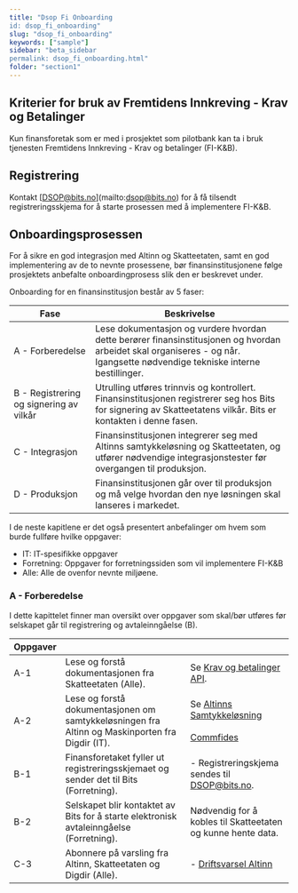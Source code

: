 ```yaml
---
title: "Dsop Fi Onboarding
id: dsop_fi_onboarding"
slug: "dsop_fi_onboarding"
keywords: ["sample"]
sidebar: "beta_sidebar
permalink: dsop_fi_onboarding.html"
folder: "section1"
---
```


## Kriterier for bruk av Fremtidens Innkreving - Krav og Betalinger

Kun finansforetak som er med i prosjektet som pilotbank kan ta i bruk tjenesten Fremtidens Innkreving - Krav og
betalinger (FI-K&amp;B).

## Registrering

Kontakt [[DSOP@bits.no](mailto:DSOP@bits.no)](mailto:dsop@bits.no) for å få tilsendt registreringsskjema for å starte prosessen med å
implementere FI-K&amp;B.

## Onboardingsprosessen

For å sikre en god integrasjon med Altinn og Skatteetaten, samt en god implementering
av de to nevnte prosessene, bør finansinstitusjonene følge prosjektets anbefalte onboardingprosess
slik den er beskrevet under.

Onboarding for en finansinstitusjon består av 5 faser:

| Fase                                    | Beskrivelse                                                                                                                                                                                                                                                                                                                                                                                                                                                                                                                                                                                            |
|-----------------------------------------|--------------------------------------------------------------------------------------------------------------------------------------------------------------------------------------------------------------------------------------------------------------------------------------------------------------------------------------------------------------------------------------------------------------------------------------------------------------------------------------------------------------------------------------------------------------------------------------------------------|
| A - Forberedelse                        | Lese dokumentasjon og vurdere hvordan dette berører finansinstitusjonen og hvordan arbeidet skal organiseres - og når. Igangsette nødvendige tekniske interne bestillinger.                                                                                                                                                                                                                                                                                                                                                                                                                            |
| B - Registrering og signering av vilkår | Utrulling utføres trinnvis og kontrollert. Finansinstitusjonen registrerer seg hos Bits for signering av Skatteetatens vilkår. Bits er kontakten i denne fasen.                                                                                                                                                                                                                                                                                                                                                                                                                                        |
| C - Integrasjon                         | Finansinstitusjonen integrerer seg med Altinns samtykkeløsning og Skatteetaten, og utfører nødvendige integrasjonstester før overgangen til produksjon.                                                                                                                                                                                                                                                                                                                                                                                                                                                |
| D - Produksjon                          | Finansinstitusjonen går over til produksjon og må velge hvordan den nye løsningen skal lanseres i markedet.                                                                                                                                                                                                                                                                                                                                                                                                                                                                                            |

I de neste kapitlene er det også presentert anbefalinger om hvem som burde fullføre hvilke oppgaver:
* IT: IT-spesifikke oppgaver
* Forretning: Oppgaver for forretningssiden som vil implementere FI-K&amp;B
* Alle: Alle de ovenfor nevnte miljøene.

### A - Forberedelse
I dette kapittelet finner man oversikt over oppgaver som skal/bør utføres før selskapet går til registrering og avtaleinngåelse (B).

| Oppgaver |  |  |
| ---------- | ------------------------------------------------------------------------------------------------------------------------------------------------------------------------------------ | ------------------------------------------------------------------------------------------------------------------------------------------------------------------------------------------------------------------------------------------------------------------------------------------------------------------------------------------------------------------------------------------------------------------------------------------------------------------------------------------------------------------------------------------------------------ |
| A-1 | Lese og forstå dokumentasjonen fra Skatteetaten (Alle). | Se [Krav og betalinger API](https:/skatteetaten.github.io/api-dokumentasjon/api/kravogbetalinger). |
| A-2 | Lese og forstå dokumentasjonen om samtykkeløsningen fra Altinn og Maskinporten fra Digdir (IT). | Se [Altinns Samtykkeløsning](https:/altinn.github.io/docs/utviklingsguider/samtykke/datakonsument/) <br  /> <br  /> [Commfides](https:/www.commfides.com/commfides-virksomhetssertifikat/)
| B-1 | Finansforetaket fyller ut registreringsskjemaet og sender det til Bits (Forretning). | - Registreringskjema sendes til DSOP@bits.no. 
| B-2 | Selskapet blir kontaktet av Bits for å starte elektronisk avtaleinngåelse (Forretning). | Nødvendig for å kobles til Skatteetaten og kunne hente data. <br  /> 
| C-3 | Abonnere på varsling fra Altinn, Skatteetaten og Digdir (Alle). | - [Driftsvarsel Altinn](https:/www.altinndigital.no/driftsmeldinger/) 